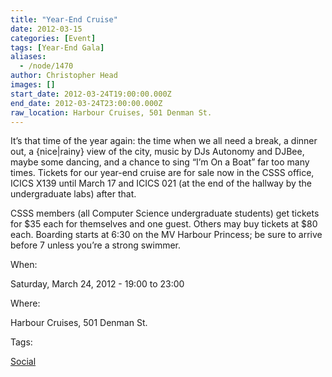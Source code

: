 ```yaml
---
title: "Year-End Cruise"
date: 2012-03-15
categories: [Event]
tags: [Year-End Gala]
aliases:
  - /node/1470
author: Christopher Head
images: []
start_date: 2012-03-24T19:00:00.000Z
end_date: 2012-03-24T23:00:00.000Z
raw_location: Harbour Cruises, 501 Denman St.
---
```


It’s that time of the year again: the time when we all need a break, a dinner out, a {nice|rainy} view of the city, music by DJs Autonomy and DJBee, maybe some dancing, and a chance to sing “I’m On a Boat” far too many times. Tickets for our year-end cruise are for sale now in the CSSS office, ICICS X139 until March 17 and ICICS 021 (at the end of the hallway by the undergraduate labs) after that.

CSSS members (all Computer Science undergraduate students) get tickets for $35 each for themselves and one guest. Others may buy tickets at $80 each. Boarding starts at 6:30 on the MV Harbour Princess; be sure to arrive before 7 unless you’re a strong swimmer.

When: 

Saturday, March 24, 2012 - 19:00 to 23:00

Where: 

Harbour Cruises, 501 Denman St.

Tags: 

[Social](/social)
